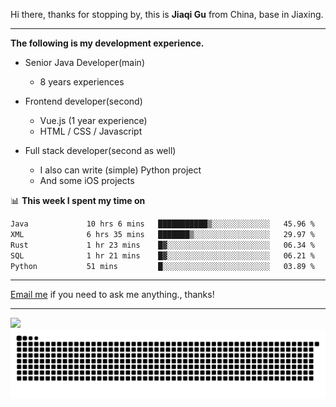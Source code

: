 Hi there, thanks for stopping by, this is **Jiaqi Gu** from China, base in Jiaxing.

---

**The following is my development experience.**

- Senior Java Developer(main)
  - 8 years experiences

- Frontend developer(second)
  - Vue.js (1 year experience)
  - HTML / CSS / Javascript
  
- Full stack developer(second as well)
  - I also can write (simple) Python project
  - And some iOS projects

📊 **This week I spent my time on**
<!--START_SECTION:waka-->

```txt
Java             10 hrs 6 mins   ███████████▒░░░░░░░░░░░░░   45.96 %
XML              6 hrs 35 mins   ███████▒░░░░░░░░░░░░░░░░░   29.97 %
Rust             1 hr 23 mins    █▓░░░░░░░░░░░░░░░░░░░░░░░   06.34 %
SQL              1 hr 21 mins    █▓░░░░░░░░░░░░░░░░░░░░░░░   06.21 %
Python           51 mins         █░░░░░░░░░░░░░░░░░░░░░░░░   03.89 %
```

<!--END_SECTION:waka-->

---

[Email me](mailto:htk2klwgr@mozmail.com?subject=Hiring_from_GitHub) if you need to ask me anything., thanks!

---

![]( https://visitor-badge.glitch.me/badge?page_id=githubgujiaqi)
![]( https://github.com/droid-Q/droid-Q/raw/output/github-contribution-grid-snake.svg#gh-dark-mode-only)
